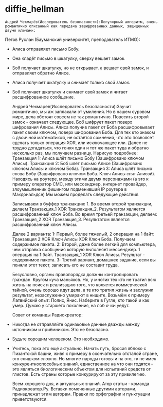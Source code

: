# diffie_hellman
    Андрей Чекмарёв(Исследователь безопасности):Популярный алгоритм, очень романтично описанный как передача зашифрованных данных, защищенных двумя ключами:
Пегов Руслан (Бауманский университет, преподаватель ИТМО):
- Алиса отправляет письмо Бобу.
- Она кладёт письмо в шкатулку, сверху вешает замок. 
- Боб получает шкатулку, но не открывает. а вешает свой замок, и отправляет обратно Алисе. 
- Алиса получает шкатулку и снимает только свой замок. 
- Боб получает шкатулку и снимает свой замок и читает расшифрованное сообщение.

    Андрей Чекмарёв(Исследователь безопасности):Звучит романтично, мы аж заплакали от умиления. Но в нашем суровом мире, дела обстоят совсем не так романтично. Повесить второй замок - означает следующее. Боб шифрует пакет поверх шифрования Алисы. Алиса получив пакет от Боба расшифровывает пакет своим ключом, поверх шифрования Боба. Для тех кто знаком с двоичной математикой, не остаётся сомнений, что это позволяет сделать только операция XOR, или исключающее или. Далее не трудно догадаться, что гоняя один и тот же пакет туда и обратно несколько раз, мы получаем разницу. Нарисую подробнее:
Транзакция 1: Алиса шлёт письмо Бобу (Зашифровано ключом Алисы).
Транзакция 2: Боб шлёт письмо Алисе (Зашифровано ключом Алисы и  ключом Боба).
Транзакция 3: Алиса шлёт письмо снова Бобу (Зашифровано ключом Боба. Ключ Алисы снят Алисой).
Находясь на роутере, между этими двумя персонажами (а это к примеру оператор СМС, или мессенджер, интернет провайдер, злоумышленник фишингом подменивший IP роутера в Макдональдсе) Мы можем проделать следующие действия:

    Записываем в буффер транзакцию 1.
Во время второй транзакции, делаем Транзакция_1 XOR Транзакция_2. 
Результатом является расшифрованный ключ Боба.
Во время третьей транзакции, делаем: Транзакция_2 XOR Транзакция_3. 
Результатом является расшифрованный ключ Алисы. 

    Далее 2 варианта:
1: Первый, более тяжелый, 2 операции на 1 байт: Транзакция 2 XOR Ключ Алисы XOR Ключ Боба. 
Получаем содержимое пакета. 
2: Второй, даже более легкий  для компьютера, чем отправка сообщения которую выполняет мессенджер. 1 операция на 1 байт. 
Транзакция_1 XOR Ключ Алисы. Результат - содержимое пакета.
3: Третий вариант, домашнее задание, если вы поняли этот текст, записать его не составит труда. 

    Безусловно, органы правопорядка должны контролировать граждан. Кругом куча маньяков. Но, у многих тех кто не тратил всю жизнь на поиск и реализацию того, что является коммерческой тайной, очень хорошо идут дела, а те кто тратил жизнь и заслужил результат, незаслуженно умирают в нищите. Возьмём к примеру Латвийский опыт: Полис, Янис. Наберите в Гугле, кто такой и как умер. Думаю у старшего поколения, на лоб очки уедут. 

    Совет от команды Радиокреатор: 
- Никогда не отправляйте одинаковые данные дважды между источником и приёмником. Это не безопасно. 
- Будьте хорошим человеком. Это необходимо.
- Учитесь, пока это ещё актуально. 
Начать путь, бросая яблоко с Пизантской башни, живя к примеру в окончательно отсталой стране, это слишком сложно. Но многие народы готовы и на это, тк не имея конкурентноспособных знаний, единственное на что они годятся - это являться биологическим объектом для испытаний средств от глистов. Есть страны которые конкурируют за эту привилегию.

    Всем хорошего дня, и актуальных знаний.
Атор статьи - команда Радиокреатор.Ру. Вставки помеченные другими авторами, принадлежат этим авторам.
Правки по орфографии и пунктуации приветствуются.
